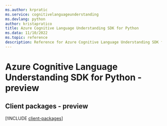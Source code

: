```yaml
---
ms.author: krpratic
ms.service: cognitivelanguageunderstanding
ms.devlang: python
author: kristapratico
title: Azure Cognitive Language Understanding SDK for Python
ms.data: 11/10/2022
ms.topic: reference
description: Reference for Azure Cognitive Language Understanding SDK for Python
---
```

# Azure Cognitive Language Understanding SDK for Python - preview

## Client packages - preview
[!INCLUDE [client-packages](cognitive-language-understanding-client-index.md)]